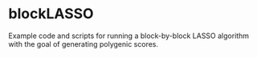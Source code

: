 # blockLASSO
Example code and scripts for running a block-by-block LASSO algorithm with the goal of generating polygenic scores.
